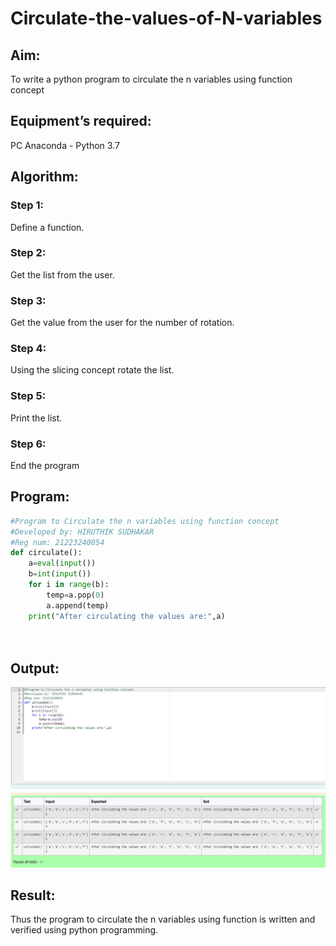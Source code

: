 # Circulate-the-values-of-N-variables
## Aim:
To write a python program to circulate the n variables using function concept
## Equipment’s required:
PC
Anaconda - Python 3.7
## Algorithm: 
### Step 1:
Define a function.

### Step 2:
Get the list from the user.

### Step 3:
Get the value from the user for the number of rotation.

### Step 4:
Using the slicing concept rotate the list.

### Step 5:
Print the list.

### Step 6:
End the program

## Program:
```python
#Program to Circulate the n variables using function concept
#Developed by: HIRUTHIK SUDHAKAR
#Reg num: 21223240054
def circulate():
    a=eval(input())
    b=int(input())
    for i in range(b):
        temp=a.pop(0)
        a.append(temp)
    print("After circulating the values are:",a)
        
        
```
## Output:
![alt text](image.png)

## Result:
Thus the program to circulate the n variables using function is written and verified using python programming.